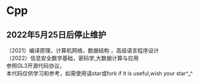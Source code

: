 # Cpp
## 2022年5月25日后停止维护
（2021）编译原理，计算机网络，数据结构 ，高级语言程序设计<br/>
（2022）信息安全数学基础，密码学,大数据计算与应用  
参照GL3开源代码协议，  
本代码仅供学习和参考，如需使用请star或fork
if it is useful,wish your star^_^
